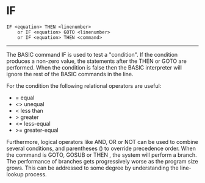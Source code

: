 # IF
```
IF <equation> THEN <linenumber> 
    or IF <equation> GOTO <linenumber> 
    or IF <equation> THEN <command>
```
---

The BASIC command IF is used to test a "condition". If the condition produces a non-zero value, the statements after the THEN or GOTO are performed. When the condition is false then the BASIC interpreter will ignore the rest of the BASIC commands in the line.

For the condition the following relational operators are useful:
- = equal
- <> unequal
- < less than
- &gt; greater
- <= less-equal
- &gt;= greater-equal

Furthermore, logical operators like AND, OR or NOT can be used to combine several conditions, and parentheses () to override precedence order.
When the command is GOTO, GOSUB or THEN <line>, the system will perform a branch. The performance of branches gets progressively worse as the program size grows. This can be addressed to some degree by understanding the line-lookup process.
